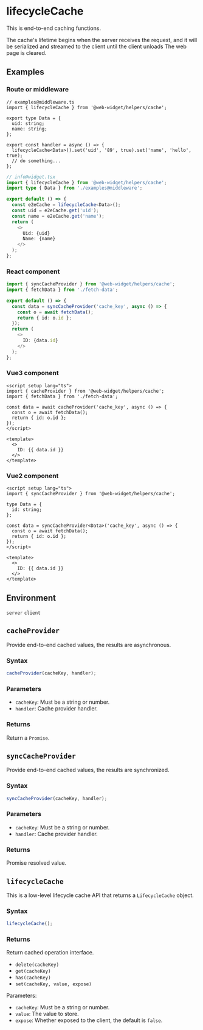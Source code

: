 # lifecycleCache

This is end-to-end caching functions.

The cache's lifetime begins when the server receives the request, and it will be serialized and streamed to the client until the client unloads The web page is cleared.

## Examples

### Route or middleware

```tsx
// examples@middleware.ts
import { lifecycleCache } from '@web-widget/helpers/cache';

export type Data = {
  uid: string;
  name: string;
};

export const handler = async () => {
  lifecycleCache<Data>().set('uid', '89', true).set('name', 'hello', true);
  // do something...
};
```

```ts
// info@widget.tsx
import { lifecycleCache } from '@web-widget/helpers/cache';
import type { Data } from './examples@middleware';

export default () => {
  const e2eCache = lifecycleCache<Data>();
  const uid = e2eCache.get('uid');
  const name = e2eCache.get('name');
  return (
    <>
      Uid: {uid}
      Name: {name}
    </>
  );
};
```

### React component

```ts
import { syncCacheProvider } from '@web-widget/helpers/cache';
import { fetchData } from './fetch-data';

export default () => {
  const data = syncCacheProvider('cache_key', async () => {
    const o = await fetchData();
    return { id: o.id };
  });
  return (
    <>
      ID: {data.id}
    </>
  );
};
```

### Vue3 component

```vue
<script setup lang="ts">
import { cacheProvider } from '@web-widget/helpers/cache';
import { fetchData } from './fetch-data';

const data = await cacheProvider('cache_key', async () => {
  const o = await fetchData();
  return { id: o.id };
});
</script>

<template>
  <>
    ID: {{ data.id }}
  </>
</template>
```

### Vue2 component

```vue
<script setup lang="ts">
import { syncCacheProvider } from '@web-widget/helpers/cache';

type Data = {
  id: string;
};

const data = syncCacheProvider<Data>('cache_key', async () => {
  const o = await fetchData();
  return { id: o.id };
});
</script>

<template>
  <>
    ID: {{ data.id }}
  </>
</template>
```

## Environment

`server` `client`

## `cacheProvider`

Provide end-to-end cached values, the results are asynchronous.

### Syntax

```ts
cacheProvider(cacheKey, handler);
```

### Parameters

- `cacheKey`: Must be a string or number.
- `handler`: Cache provider handler.

### Returns

Return a `Promise`.

## `syncCacheProvider`

Provide end-to-end cached values, the results are synchronized.

### Syntax

```ts
syncCacheProvider(cacheKey, handler);
```

### Parameters

- `cacheKey`: Must be a string or number.
- `handler`: Cache provider handler.

### Returns

Promise resolved value.

## `lifecycleCache`

This is a low-level lifecycle cache API that returns a `LifecycleCache` object.

### Syntax

```ts
lifecycleCache();
```

### Returns

Return cached operation interface.

- `delete(cacheKey)`
- `get(cacheKey)`
- `has(cacheKey)`
- `set(cacheKey, value, expose)`

Parameters:

- `cacheKey`: Must be a string or number.
- `value`: The value to store.
- `expose`: Whether exposed to the client, the default is `false`.
